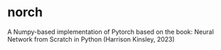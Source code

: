 # norch
A Numpy-based implementation of Pytorch based on the book: Neural Network from Scratch in Python (Harrison Kinsley, 2023)
